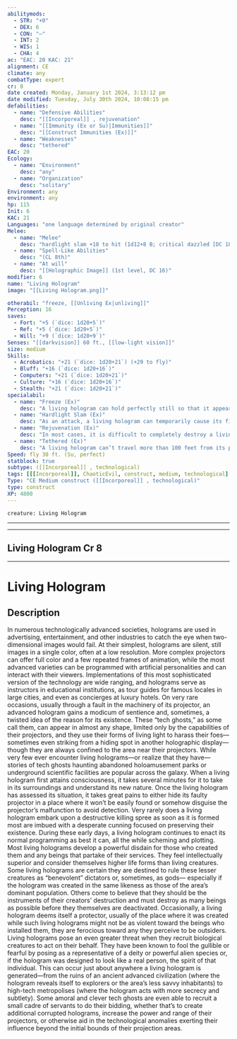 ```yaml
---
abilitymods:
  - STR: "+0"
  - DEX: 6
  - CON: "—"
  - INT: 2
  - WIS: 1
  - CHA: 4 
ac: "EAC: 20 KAC: 21" 
alignment: CE
climate: any
combatType: expert
cr: 8
date created: Monday, January 1st 2024, 3:13:12 pm
date modified: Tuesday, July 30th 2024, 10:08:15 pm
defabilities:
  - name: "Defensive Abilities"
    desc: "[[Incorporeal]] , rejuvenation"
  - name: "[[Immunity (Ex or Su)|Immunities]]"
    desc: "[[Construct Immunities (Ex)]]"
  - name: "Weaknesses"
    desc: "tethered"
EAC: 20
Ecology:
  - name: "Environment"
    desc: "any"
  - name: "Organization"
    desc: "solitary"
Environment: any
environment: any
hp: 115
Init: 6
KAC: 21
Languages: "one language determined by original creator"
Melee:
  - name: "Melee"
    desc: "hardlight slam +18 to hit (1d12+8 B; critical dazzled [DC 18])"
  - name: "Spell-Like Abilities"
    desc: "(CL 8th)"
  - name: "At will"
    desc: "[[Holographic Image]] (1st level, DC 16)"
modifier: 6
name: "Living Hologram"
image: "[[Living Hologram.png]]"

otherabil: "freeze, [[Unliving Ex|unliving]]"
Perception: 16
saves:
  - Fort: "+5 (`dice: 1d20+5`)"
  - Ref: "+5 (`dice: 1d20+5`)"
  - Will: "+9 (`dice: 1d20+9`)" 
Senses: "[[darkvision]] 60 ft., [[low-light vision]]"
size: medium
Skills:
  - Acrobatics: "+21 (`dice: 1d20+21`) (+29 to fly)"
  - Bluff: "+16 (`dice: 1d20+16`)"
  - Computers: "+21 (`dice: 1d20+21`)"
  - Culture: "+16 (`dice: 1d20+16`)"
  - Stealth: "+21 (`dice: 1d20+21`)" 
specialabil:
  - name: "Freeze (Ex)"
    desc: "A living hologram can hold perfectly still so that it appears to be a normal hologram. It can take 20 on Stealth checks to hide in plain sight as a hologram (usually among other holograms)."
  - name: "Hardlight Slam (Ex)"
    desc: "As an attack, a living hologram can temporarily cause its fist (or a melee weapon, if it has been programmed to have one) to become substantial. This functions as a natural weapon that deals bludgeoning damage. On a critical hit, the attack creates a bright flash of light, and the target must succeed at a DC 18 Reflex save or be dazzled for 1 round."
  - name: "Rejuvenation (Ex)"
    desc: "In most cases, it is difficult to completely destroy a living hologram in combat. A living hologram reduced to 0 Hit Points vanishes, though its corrupted projector reconstructs it in 1d4 hours. The only way to permanently destroy a living hologram is to find its projector and either repair or destroy it. Living holograms are aware that their existences are tied to their projectors and protect the machinery at all costs."
  - name: "Tethered (Ex)"
    desc: "A living hologram can’t travel more than 100 feet from its projector. If it is ever forced to do so, it is immediately destroyed, though only temporarily (see rejuvenation above)."
Speed: fly 30 ft. (Su, perfect) 
statblock: true
subtype: ([[Incorporeal]] , technological)
tags: [[[Incorporeal]], ChaoticEvil, construct, medium, technological]
Type: "CE Medium construct ([[Incorporeal]] , technological)"
type: construct
XP: 4800 
---
```


```statblock
creature: Living Hologram
```

---
---

## Living Hologram Cr 8

---

# Living Hologram

## Description

In numerous technologically advanced societies, holograms are used in advertising, entertainment, and other industries to catch the eye when two-dimensional images would fail. At their simplest, holograms are silent, still images in a single color, often at a low resolution. More complex projectors can offer full color and a few repeated frames of animation, while the most advanced varieties can be programmed with artificial personalities and can interact with their viewers. Implementations of this most sophisticated version of the technology are wide ranging, and holograms serve as instructors in educational institutions, as tour guides for famous locales in large cities, and even as concierges at luxury hotels.
On very rare occasions, usually through a fault in the machinery of its projector, an advanced hologram gains a modicum of sentience and, sometimes, a twisted idea of the reason for its existence. These “tech ghosts,” as some call them, can appear in almost any shape, limited only by the capabilities of their projectors, and they use their forms of living light to harass their foes—sometimes even striking from a hiding spot in another holographic display—though they are always confined to the area near their projectors. While very few ever encounter living holograms—or realize that they have—stories of tech ghosts haunting abandoned holoamusement parks or underground scientific facilities are popular across the galaxy.
When a living hologram first attains consciousness, it takes several minutes for it to take in its surroundings and understand its new nature. Once the living hologram has assessed its situation, it takes great pains to either hide its faulty projector in a place where it won’t be easily found or somehow disguise the projector’s malfunction to avoid detection. Very rarely does a living hologram embark upon a destructive killing spree as soon as it is formed
most are imbued with a desperate cunning focused on preserving their existence. During these early days, a living hologram continues to enact its normal programming as best it can, all the while scheming and plotting.
Most living holograms develop a powerful disdain for those who created them and any beings that partake of their services. They feel intellectually superior and consider themselves higher life forms than living creatures. Some living holograms are certain they are destined to rule these lesser creatures as “benevolent” dictators or, sometimes, as gods— especially if the hologram was created in the same likeness as those of the area’s dominant population. Others come to believe that they should be the instruments of their creators’ destruction and must destroy as many beings as possible before they themselves are deactivated. Occasionally, a living hologram deems itself a protector, usually of the place where it was created
while such living holograms might not be as violent toward the beings who installed them, they are ferocious toward any they perceive to be outsiders.
Living holograms pose an even greater threat when they recruit biological creatures to act on their behalf. They have been known to fool the gullible or fearful by posing as a representative of a deity or powerful alien species or, if the hologram was designed to look like a real person, the spirit of that individual. This can occur just about anywhere a living hologram is generated—from the ruins of an ancient advanced civilization (where the hologram reveals itself to explorers or the area’s less savvy inhabitants) to high-tech metropolises (where the hologram acts with more secrecy and subtlety). Some amoral and clever tech ghosts are even able to recruit a small cadre of servants to do their bidding, whether that’s to create additional corrupted holograms, increase the power and range of their projectors, or otherwise aid in the technological anomalies exerting their influence beyond the initial bounds of their projection areas.
